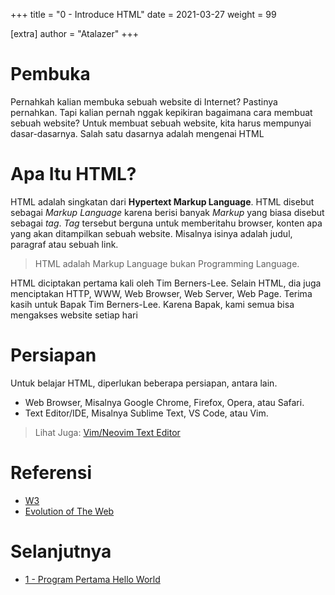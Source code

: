 +++
title = "0 - Introduce HTML"
date = 2021-03-27
weight = 99

[extra]
author = "Atalazer"
+++

# Pembuka
Pernahkah kalian membuka sebuah website di Internet? Pastinya pernahkan.
Tapi kalian pernah nggak kepikiran bagaimana cara membuat sebuah website?
Untuk membuat sebuah website, kita harus mempunyai dasar-dasarnya.
Salah satu dasarnya adalah mengenai HTML

# Apa Itu HTML?
HTML adalah singkatan dari **Hypertext Markup Language**.
HTML disebut sebagai *Markup Language* karena berisi banyak *Markup* yang biasa disebut sebagai *tag*.
*Tag* tersebut berguna untuk memberitahu browser, konten apa yang akan ditampilkan sebuah website.
Misalnya isinya adalah judul, paragraf atau sebuah link.

> HTML adalah Markup Language bukan Programming Language.

HTML diciptakan pertama kali oleh Tim Berners-Lee.
Selain HTML, dia juga menciptakan HTTP, WWW, Web Browser, Web Server, Web Page.
Terima kasih untuk Bapak Tim Berners-Lee. Karena Bapak, kami semua bisa mengakses website setiap hari

# Persiapan
Untuk belajar HTML, diperlukan beberapa persiapan, antara lain.
- Web Browser, Misalnya Google Chrome, Firefox, Opera, atau Safari.
- Text Editor/IDE, Misalnya Sublime Text, VS Code, atau Vim.

> Lihat Juga: [Vim/Neovim Text Editor](/blog/vim-text-editor)

# Referensi
- [W3](https://www.w3c.org)
- [Evolution of The Web](https://www.evolutionoftheweb.com)

# Selanjutnya
- [1 - Program Pertama Hello World](/docs/html/1-hello-world)

